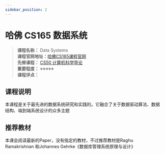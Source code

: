 ```yaml
---
sidebar_position: 2
---
```


# 哈佛 CS165 数据系统




>**课程名称：** Data Systems    
**课程官网地址：**[哈佛CS165课程官网](http://daslab.seas.harvard.edu/classes/cs165/)    
**先修课程：** [CS50 计算机科学导论](https://hackway.org/docs/cs/freshman/first/cs50x)     
**重要程度：** ※※※※※  
**课程评点：** 

## 课程说明
本课程是关于最先进的数据系统研究和实践的。它融合了关于数据驱动算法、数据结构、端到端系统设计的众多主题



## 推荐教材
本课会阅读最新的Paper，没有指定的教材，不过推荐教材是Raghu Ramakrishnan 和Johannes Gehrke《数据库管理系统原理与设计》
<Book img="https://hackweek-1251009918.cos.ap-shanghai.myqcloud.com/hackway/cs/s26704183.jpg" url="https://search.jd.com/Search?keyword=%E6%95%B0%E6%8D%AE%E5%BA%93%E7%AE%A1%E7%90%86%E7%B3%BB%E7%BB%9F%E5%8E%9F%E7%90%86%E4%B8%8E%E8%AE%BE%E8%AE%A1%20%E7%AC%AC3%E7%89%88" title="数据库管理系统原理与设计"></Book>


